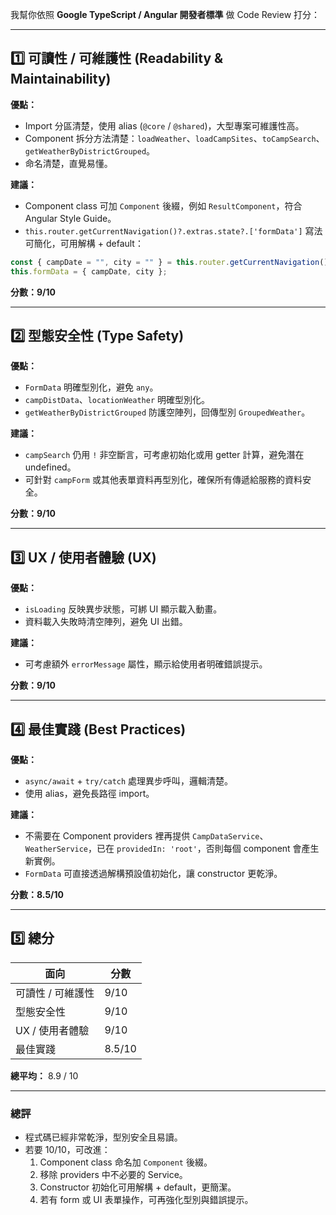 我幫你依照 **Google TypeScript / Angular 開發者標準** 做 Code Review 打分：

---

## **1️⃣ 可讀性 / 可維護性 (Readability & Maintainability)**

**優點：**

- Import 分區清楚，使用 alias (`@core` / `@shared`)，大型專案可維護性高。
- Component 拆分方法清楚：`loadWeather`、`loadCampSites`、`toCampSearch`、`getWeatherByDistrictGrouped`。
- 命名清楚，直覺易懂。

**建議：**

- Component class 可加 `Component` 後綴，例如 `ResultComponent`，符合 Angular Style Guide。
- `this.router.getCurrentNavigation()?.extras.state?.['formData']` 寫法可簡化，可用解構 + default：

```ts
const { campDate = "", city = "" } = this.router.getCurrentNavigation()?.extras.state?.["formData"] ?? {};
this.formData = { campDate, city };
```

**分數：9/10**

---

## **2️⃣ 型態安全性 (Type Safety)**

**優點：**

- `FormData` 明確型別化，避免 `any`。
- `campDistData`、`locationWeather` 明確型別化。
- `getWeatherByDistrictGrouped` 防護空陣列，回傳型別 `GroupedWeather`。

**建議：**

- `campSearch` 仍用 `!` 非空斷言，可考慮初始化或用 getter 計算，避免潛在 undefined。
- 可針對 `campForm` 或其他表單資料再型別化，確保所有傳遞給服務的資料安全。

**分數：9/10**

---

## **3️⃣ UX / 使用者體驗 (UX)**

**優點：**

- `isLoading` 反映異步狀態，可綁 UI 顯示載入動畫。
- 資料載入失敗時清空陣列，避免 UI 出錯。

**建議：**

- 可考慮額外 `errorMessage` 屬性，顯示給使用者明確錯誤提示。

**分數：9/10**

---

## **4️⃣ 最佳實踐 (Best Practices)**

**優點：**

- `async/await` + `try/catch` 處理異步呼叫，邏輯清楚。
- 使用 alias，避免長路徑 import。

**建議：**

- 不需要在 Component providers 裡再提供 `CampDataService`、`WeatherService`，已在 `providedIn: 'root'`，否則每個 component 會產生新實例。
- `FormData` 可直接透過解構預設值初始化，讓 constructor 更乾淨。

**分數：8.5/10**

---

## **5️⃣ 總分**

| 面向              | 分數   |
| ----------------- | ------ |
| 可讀性 / 可維護性 | 9/10   |
| 型態安全性        | 9/10   |
| UX / 使用者體驗   | 9/10   |
| 最佳實踐          | 8.5/10 |

**總平均：** 8.9 / 10

---

### **總評**

- 程式碼已經非常乾淨，型別安全且易讀。
- 若要 10/10，可改進：
  1. Component class 命名加 `Component` 後綴。
  2. 移除 providers 中不必要的 Service。
  3. Constructor 初始化可用解構 + default，更簡潔。
  4. 若有 form 或 UI 表單操作，可再強化型別與錯誤提示。
